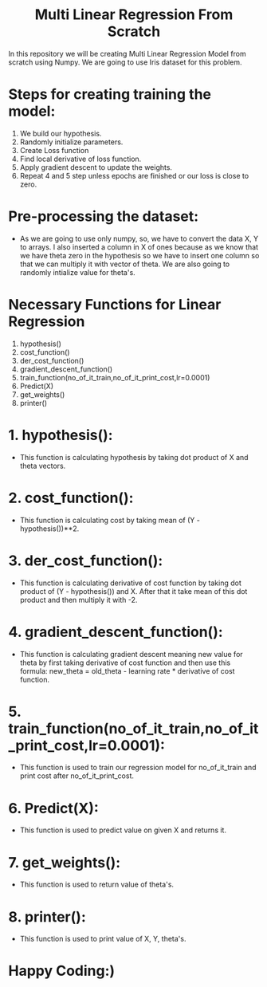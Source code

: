 <H1 align="center">Multi Linear Regression From Scratch</H1>

In this repository we will be creating Multi Linear Regression Model from scratch using Numpy. We are going to use Iris dataset for this problem. 

# Steps for creating training the model:
1.  We build our hypothesis.
2.  Randomly initialize parameters.
3.  Create Loss function
4.  Find local derivative of loss function.
5.  Apply gradient descent to update the weights.
6.  Repeat 4 and 5 step unless epochs are finished or our loss is close to zero.

# Pre-processing the dataset:

- As we are going to use only numpy, so, we have to convert the data X, Y to arrays. I also inserted a column in X of ones because as we know that we have theta zero in the hypothesis so we have to insert one column so that we can multiply it with vector of theta. We are also going to randomly intialize value for theta's.

# Necessary Functions for Linear Regression
1. hypothesis()
2. cost_function()
3. der_cost_function()
4. gradient_descent_function()
5. train_function(no_of_it_train,no_of_it_print_cost,lr=0.0001)
6. Predict(X)
7. get_weights()
8. printer()

# 1. hypothesis():

- This function is calculating hypothesis by taking dot product of X and theta vectors.

# 2. cost_function():

- This function is calculating cost by taking mean of (Y - hypothesis())**2.

# 3. der_cost_function():

- This function is calculating derivative of cost function by taking dot product of (Y - hypothesis()) and X. After that it take mean of this dot product and then multiply it with -2.

# 4. gradient_descent_function():

- This function is calculating gradient descent meaning new value for theta by first taking derivative of cost function and then use this formula: new_theta = old_theta - learning rate * derivative of cost function.

# 5. train_function(no_of_it_train,no_of_it_print_cost,lr=0.0001):

- This function is used to train our regression model for no_of_it_train and print cost after no_of_it_print_cost. 

# 6.  Predict(X):

- This function is used to predict value on given X and returns it. 

# 7. get_weights():

- This function is used to return value of theta's.

# 8. printer():

- This function is used to print value of X, Y, theta's.

# Happy Coding:)
